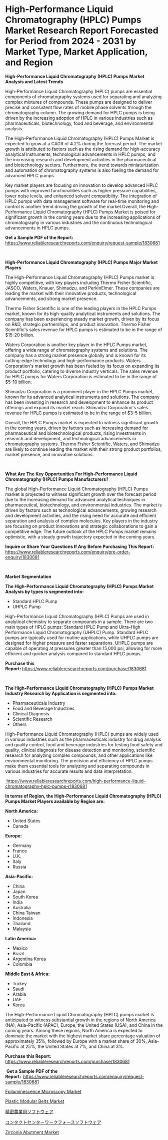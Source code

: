 <p><h1>High-Performance Liquid Chromatography (HPLC) Pumps Market Research Report Forecasted for Period from 2024 -  2031 by Market Type, Market Application, and Region</h1></p><p><strong>High-Performance Liquid Chromatography (HPLC) Pumps Market Analysis and Latest Trends</strong></p>
<p><p>High-Performance Liquid Chromatography (HPLC) pumps are essential components of chromatography systems used for separating and analyzing complex mixtures of compounds. These pumps are designed to deliver precise and consistent flow rates of mobile phase solvents through the chromatography column. The growing demand for HPLC pumps is being driven by the increasing adoption of HPLC in various industries such as pharmaceuticals, biotechnology, food and beverage, and environmental analysis.</p><p>The High-Performance Liquid Chromatography (HPLC) Pumps Market is expected to grow at a CAGR of 4.2% during the forecast period. The market growth is attributed to factors such as the rising demand for high-accuracy analytical instruments, technological advancements in HPLC pumps, and the increasing research and development activities in the pharmaceutical and biotechnology sectors. Furthermore, the trend towards miniaturization and automation of chromatography systems is also fueling the demand for advanced HPLC pumps.</p><p>Key market players are focusing on innovation to develop advanced HPLC pumps with improved functionalities such as higher pressure capabilities, lower noise levels, and enhanced solvent compatibility. The integration of HPLC pumps with data management software for real-time monitoring and control is another trend driving the growth of the market.Overall, the High-Performance Liquid Chromatography (HPLC) Pumps Market is poised for significant growth in the coming years due to the increasing applications of chromatography in various industries and the continuous technological advancements in HPLC pumps.</p></p>
<p><strong>Get a Sample PDF of the Report:&nbsp;</strong> <a href="https://www.reliableresearchreports.com/enquiry/request-sample/1830681">https://www.reliableresearchreports.com/enquiry/request-sample/1830681</a></p>
<p>&nbsp;</p>
<p><strong>High-Performance Liquid Chromatography (HPLC) Pumps Major Market Players</strong></p>
<p><p>The High-Performance Liquid Chromatography (HPLC) Pumps market is highly competitive, with key players including Thermo Fisher Scientific, JASCO, Waters, Knauer, Shimadzu, and PerkinElmer. These companies are leading the market with their innovative products, technological advancements, and strong market presence.</p><p>Thermo Fisher Scientific is one of the leading players in the HPLC Pumps market, known for its high-quality analytical instruments and solutions. The company has been experiencing steady market growth, driven by its focus on R&D, strategic partnerships, and product innovation. Thermo Fisher Scientific's sales revenue for HPLC pumps is estimated to be in the range of $15-20 billion.</p><p>Waters Corporation is another key player in the HPLC Pumps market, offering a wide range of chromatography systems and solutions. The company has a strong market presence globally and is known for its cutting-edge technology and high-performance products. Waters Corporation's market growth has been fueled by its focus on expanding its product portfolio, catering to diverse industry verticals. The sales revenue for HPLC pumps for Waters Corporation is estimated to be in the range of $5-10 billion.</p><p>Shimadzu Corporation is a prominent player in the HPLC Pumps market, known for its advanced analytical instruments and solutions. The company has been investing in research and development to enhance its product offerings and expand its market reach. Shimadzu Corporation's sales revenue for HPLC pumps is estimated to be in the range of $3-5 billion.</p><p>Overall, the HPLC Pumps market is expected to witness significant growth in the coming years, driven by factors such as increasing demand for pharmaceutical and biotechnological products, rising investments in research and development, and technological advancements in chromatography systems. Thermo Fisher Scientific, Waters, and Shimadzu are likely to continue leading the market with their strong product portfolios, market presence, and innovative solutions.</p></p>
<p>&nbsp;</p>
<p><strong>What Are The Key Opportunities For High-Performance Liquid Chromatography (HPLC) Pumps Manufacturers?</strong></p>
<p><p>The global High-Performance Liquid Chromatography (HPLC) Pumps market is projected to witness significant growth over the forecast period due to the increasing demand for advanced analytical techniques in pharmaceutical, biotechnology, and environmental industries. The market is driven by factors such as technological advancements, growing research and development activities, and the rising need for accurate and efficient separation and analysis of complex molecules. Key players in the industry are focusing on product innovations and strategic collaborations to gain a competitive edge. The future outlook of the HPLC Pumps market remains optimistic, with a steady growth trajectory expected in the coming years.</p></p>
<p><strong>Inquire or Share Your Questions If Any Before Purchasing This Report:</strong> <a href="https://www.reliableresearchreports.com/enquiry/pre-order-enquiry/1830681">https://www.reliableresearchreports.com/enquiry/pre-order-enquiry/1830681</a></p>
<p>&nbsp;</p>
<p><strong>Market Segmentation</strong></p>
<p><strong>The High-Performance Liquid Chromatography (HPLC) Pumps Market Analysis by types is segmented into:</strong></p>
<p><ul><li>Standard HPLC Pump</li><li>UHPLC Pump</li></ul></p>
<p><p>High-Performance Liquid Chromatography (HPLC) Pumps are used in analytical chemistry to separate compounds in a sample. There are two main types of HPLC pumps: Standard HPLC Pump and Ultra-High Performance Liquid Chromatography (UHPLC) Pump. Standard HPLC pumps are typically used for routine applications, while UHPLC pumps are designed for higher pressure and faster separations. UHPLC pumps are capable of operating at pressures greater than 15,000 psi, allowing for more efficient and quicker analysis compared to standard HPLC pumps.</p></p>
<p><strong>Purchase this Report:&nbsp;</strong><a href="https://www.reliableresearchreports.com/purchase/1830681">https://www.reliableresearchreports.com/purchase/1830681</a></p>
<p>&nbsp;</p>
<p><strong>The High-Performance Liquid Chromatography (HPLC) Pumps Market Industry Research by Application is segmented into:</strong></p>
<p><ul><li>Pharmaceuticals Industry</li><li>Food and Beverage Industries</li><li>Clinical Diagnosis</li><li>Scientific Research</li><li>Others</li></ul></p>
<p><p>High-Performance Liquid Chromatography (HPLC) pumps are widely used in various industries such as the pharmaceuticals industry for drug analysis and quality control, food and beverage industries for testing food safety and quality, clinical diagnosis for disease detection and monitoring, scientific research for analyzing complex compounds, and other applications like environmental monitoring. The precision and efficiency of HPLC pumps make them essential tools for analyzing and separating compounds in various industries for accurate results and data interpretation.</p></p>
<p><a href="https://www.reliableresearchreports.com/high-performance-liquid-chromatography-hplc-pumps-r1830681">&nbsp;https://www.reliableresearchreports.com/high-performance-liquid-chromatography-hplc-pumps-r1830681</a></p>
<p><strong>In terms of Region, the High-Performance Liquid Chromatography (HPLC) Pumps Market Players available by Region are:</strong></p>
<p>
    <p> <strong> North America: </strong>
        <ul>
            <li>United States</li>
            <li>Canada</li>
        </ul>
        </p> 
    <p> <strong> Europe: </strong>
        <ul>
            <li>Germany</li>
            <li>France</li>
            <li>U.K.</li>
            <li>Italy</li>
            <li>Russia</li>
        </ul>
        </p> 
    <p> <strong> Asia-Pacific: </strong>
        <ul>
            <li>China</li>
            <li>Japan</li>
            <li>South Korea</li>
            <li>India</li>
            <li>Australia</li>
            <li>China Taiwan</li>
            <li>Indonesia</li>
            <li>Thailand</li>
            <li>Malaysia</li>
        </ul>
        </p> 
    <p> <strong> Latin America: </strong>
        <ul>
            <li>Mexico</li>
            <li>Brazil</li>
            <li>Argentina Korea</li>
            <li>Colombia</li>
        </ul>
        </p> 
    <p> <strong> Middle East & Africa: </strong>
        <ul>
            <li>Turkey</li>
            <li>Saudi</li>
            <li>Arabia</li>
            <li>UAE</li>
            <li>Korea</li>
        </ul>
    </p>
    </p>
<p><p>The High-Performance Liquid Chromatography (HPLC) pumps market is anticipated to witness substantial growth in the regions of North America (NA), Asia-Pacific (APAC), Europe, the United States (USA), and China in the coming years. Among these regions, North America is expected to dominate the market with the highest market share percentage valuation of approximately 35%, followed by Europe with a market share of 30%, Asia-Pacific at 25%, the United States at 7%, and China at 3%.</p></p>
<p><strong>Purchase this Report: </strong><a href="https://www.reliableresearchreports.com/purchase/1830681">https://www.reliableresearchreports.com/purchase/1830681</a></p>
<p>&nbsp;<strong>Get a Sample PDF of the Report:&nbsp;&nbsp;</strong><a href="https://www.reliableresearchreports.com/enquiry/request-sample/1830681">https://www.reliableresearchreports.com/enquiry/request-sample/1830681</a></p>
<p><strong></strong></p>
<p><p><a href="https://medium.com/@enosstark/epiluminescence-microscopy-market-outlook-industry-overview-and-forecast-2024-to-2031-9e36fdd5c4c0">Epiluminescence Microscopy Market</a></p><p><a href="https://issuu.com/reportprime-2/docs/plastic-modular-belts-market-size-2030.pptx">Plastic Modular Belts Market</a></p><p><a href="https://medium.com/@laceyzemlak1/%E7%B2%BE%E5%AF%86%E8%BE%B2%E6%A5%AD%E3%82%BD%E3%83%95%E3%83%88%E3%82%A6%E3%82%A7%E3%82%A2%E5%B8%82%E5%A0%B4%E3%81%AF-%E5%B8%82%E5%A0%B4%E3%82%B7%E3%82%A7%E3%82%A2-%E5%B8%82%E5%A0%B4%E3%83%88%E3%83%AC%E3%83%B3%E3%83%89-%E5%B8%82%E5%A0%B4%E6%88%90%E9%95%B7%E3%81%AB%E9%96%A2%E3%81%99%E3%82%8B%E6%83%85%E5%A0%B1%E3%82%92%E6%8F%90%E4%BE%9B%E3%81%97%E3%81%BE%E3%81%99-5cdb5d65e1b5">精密農業用ソフトウェア</a></p><p><a href="https://medium.com/@juliafadel1922/%E3%82%B3%E3%83%B3%E3%82%BF%E3%82%AF%E3%83%88%E3%82%BB%E3%83%B3%E3%82%BF%E3%83%BC%E3%81%AE%E5%8A%B4%E5%83%8D%E5%8A%9B%E3%82%BD%E3%83%95%E3%83%88%E3%82%A6%E3%82%A7%E3%82%A2%E5%B8%82%E5%A0%B4%E8%A6%8F%E6%A8%A1%E3%81%A8%E5%B8%82%E5%A0%B4%E5%8B%95%E5%90%91-%E5%AE%8C%E5%85%A8%E3%81%AA%E6%A5%AD%E7%95%8C%E6%A6%82%E8%A6%81-2024%E5%B9%B4%E3%81%8B%E3%82%892031%E5%B9%B4-3a537debf4c8">コンタクトセンターワークフォースソフトウェア</a></p><p><a href="https://medium.com/@lawrencekelley6262/zirconia-abutment-market-exploring-market-share-market-trends-and-future-growth-fb0d5ffab7f2">Zirconia Abutment Market</a></p></p>